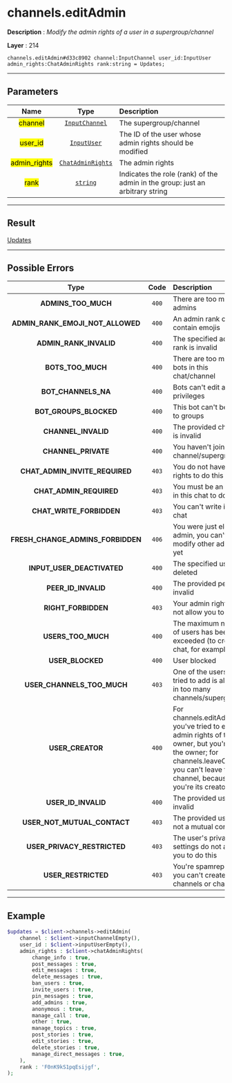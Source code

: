 # channels.editAdmin

**Description** : *Modify the admin rights of a user in a supergroup/channel*

**Layer** : 214

```tl
channels.editAdmin#d33c8902 channel:InputChannel user_id:InputUser admin_rights:ChatAdminRights rank:string = Updates;
```

---

## Parameters

| Name | Type | Description |
| :---: | :---: | :--- |
| <mark>channel</mark> | [`InputChannel`](type/InputChannel) | The supergroup/channel |
| <mark>user_id</mark> | [`InputUser`](type/InputUser) | The ID of the user whose admin rights should be modified |
| <mark>admin_rights</mark> | [`ChatAdminRights`](type/ChatAdminRights) | The admin rights |
| <mark>rank</mark> | [`string`](type/string) | Indicates the role (rank) of the admin in the group: just an arbitrary string |

---

## Result

[Updates](type/Updates)

---

## Possible Errors

| Type | Code | Description |
| :---: | :---: | :--- |
| **ADMINS_TOO_MUCH** | `400` | There are too many admins |
| **ADMIN_RANK_EMOJI_NOT_ALLOWED** | `400` | An admin rank cannot contain emojis |
| **ADMIN_RANK_INVALID** | `400` | The specified admin rank is invalid |
| **BOTS_TOO_MUCH** | `400` | There are too many bots in this chat/channel |
| **BOT_CHANNELS_NA** | `400` | Bots can't edit admin privileges |
| **BOT_GROUPS_BLOCKED** | `400` | This bot can't be added to groups |
| **CHANNEL_INVALID** | `400` | The provided channel is invalid |
| **CHANNEL_PRIVATE** | `400` | You haven't joined this channel/supergroup |
| **CHAT_ADMIN_INVITE_REQUIRED** | `403` | You do not have the rights to do this |
| **CHAT_ADMIN_REQUIRED** | `403` | You must be an admin in this chat to do this |
| **CHAT_WRITE_FORBIDDEN** | `403` | You can't write in this chat |
| **FRESH_CHANGE_ADMINS_FORBIDDEN** | `406` | You were just elected admin, you can't add or modify other admins yet |
| **INPUT_USER_DEACTIVATED** | `400` | The specified user was deleted |
| **PEER_ID_INVALID** | `400` | The provided peer id is invalid |
| **RIGHT_FORBIDDEN** | `403` | Your admin rights do not allow you to do this |
| **USERS_TOO_MUCH** | `400` | The maximum number of users has been exceeded (to create a chat, for example) |
| **USER_BLOCKED** | `400` | User blocked |
| **USER_CHANNELS_TOO_MUCH** | `403` | One of the users you tried to add is already in too many channels/supergroups |
| **USER_CREATOR** | `400` | For channels.editAdmin: you've tried to edit the admin rights of the owner, but you're not the owner; for channels.leaveChannel: you can't leave this channel, because you're its creator |
| **USER_ID_INVALID** | `400` | The provided user ID is invalid |
| **USER_NOT_MUTUAL_CONTACT** | `403` | The provided user is not a mutual contact |
| **USER_PRIVACY_RESTRICTED** | `403` | The user's privacy settings do not allow you to do this |
| **USER_RESTRICTED** | `403` | You're spamreported, you can't create channels or chats |

---

## Example

```php
$updates = $client->channels->editAdmin(
	channel : $client->inputChannelEmpty(),
	user_id : $client->inputUserEmpty(),
	admin_rights : $client->chatAdminRights(
		change_info : true,
		post_messages : true,
		edit_messages : true,
		delete_messages : true,
		ban_users : true,
		invite_users : true,
		pin_messages : true,
		add_admins : true,
		anonymous : true,
		manage_call : true,
		other : true,
		manage_topics : true,
		post_stories : true,
		edit_stories : true,
		delete_stories : true,
		manage_direct_messages : true,
	),
	rank : 'F0nK9kS1pqEsijgf',
);
```